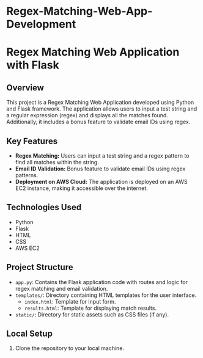 # Regex-Matching-Web-App-Development
# Regex Matching Web Application with Flask

## Overview
This project is a Regex Matching Web Application developed using Python and Flask framework. The application allows users to input a test string and a regular expression (regex) and displays all the matches found. Additionally, it includes a bonus feature to validate email IDs using regex.

## Key Features
- **Regex Matching:** Users can input a test string and a regex pattern to find all matches within the string.
- **Email ID Validation:** Bonus feature to validate email IDs using regex patterns.
- **Deployment on AWS Cloud:** The application is deployed on an AWS EC2 instance, making it accessible over the internet.

## Technologies Used
- Python
- Flask
- HTML
- CSS
- AWS EC2

## Project Structure
- `app.py`: Contains the Flask application code with routes and logic for regex matching and email validation.
- `templates/`: Directory containing HTML templates for the user interface.
  - `index.html`: Template for input form.
  - `results.html`: Template for displaying match results.
- `static/`: Directory for static assets such as CSS files (if any).

## Local Setup
1. Clone the repository to your local machine.
